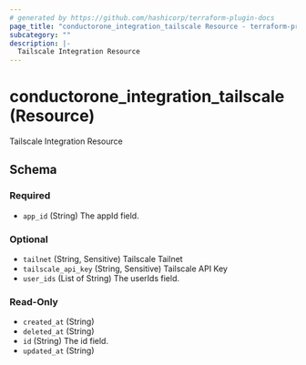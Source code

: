 ```yaml
---
# generated by https://github.com/hashicorp/terraform-plugin-docs
page_title: "conductorone_integration_tailscale Resource - terraform-provider-conductorone"
subcategory: ""
description: |-
  Tailscale Integration Resource
---
```


# conductorone_integration_tailscale (Resource)

Tailscale Integration Resource



<!-- schema generated by tfplugindocs -->
## Schema

### Required

- `app_id` (String) The appId field.

### Optional

- `tailnet` (String, Sensitive) Tailscale Tailnet
- `tailscale_api_key` (String, Sensitive) Tailscale API Key
- `user_ids` (List of String) The userIds field.

### Read-Only

- `created_at` (String)
- `deleted_at` (String)
- `id` (String) The id field.
- `updated_at` (String)
